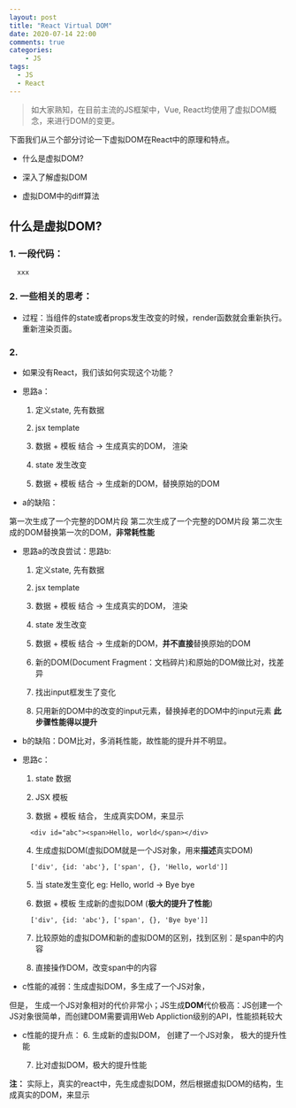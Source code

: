 ```yaml
---
layout: post
title: "React Virtual DOM"
date: 2020-07-14 22:00
comments: true
categories:
 	- JS
tags: 
  - JS
  - React
---
```


> 如大家熟知，在目前主流的JS框架中，Vue, React均使用了虚拟DOM概念，来进行DOM的变更。

下面我们从三个部分讨论一下虚拟DOM在React中的原理和特点。

- 什么是虚拟DOM?

- 深入了解虚拟DOM

- 虚拟DOM中的diff算法
  
<!-- more -->

## 什么是虚拟DOM?

### 1. 一段代码：

```
  xxx
```

### 2. 一些相关的思考：

- 过程：当组件的state或者props发生改变的时候，render函数就会重新执行。重新渲染页面。


### 2. 
- 如果没有React，我们该如何实现这个功能？

- 思路a： 
  1. 定义state, 先有数据

  2. jsx template

  3. 数据 + 模板  结合  -> 生成真实的DOM， 渲染

  4. state 发生改变

  5. 数据 + 模板 结合  -> 生成新的DOM，替换原始的DOM

- a的缺陷：

第一次生成了一个完整的DOM片段
第二次生成了一个完整的DOM片段
第二次生成的DOM替换第一次的DOM，**非常耗性能**

- 思路a的改良尝试：思路b:

  1. 定义state, 先有数据

  2. jsx template

  3. 数据 + 模板  结合  -> 生成真实的DOM， 渲染

  4. state 发生改变

  5. 数据 + 模板 结合  -> 生成新的DOM，**并不直接**替换原始的DOM

  6. 新的DOM(Document Fragment：文档碎片)和原始的DOM做比对，找差异

  7. 找出input框发生了变化

  8. 只用新的DOM中的改变的input元素，替换掉老的DOM中的input元素 **此步骤性能得以提升**

- b的缺陷：DOM比对，多消耗性能，故性能的提升并不明显。

- 思路c：

  1. state 数据

  2. JSX 模板

  3. 数据 + 模板 结合， 生成真实DOM，来显示
  
  ```
    <div id="abc"><span>Hello, world</span></div>
  ```
  
  4. 生成虚拟DOM(虚拟DOM就是一个JS对象，用来**描述**真实DOM)
  
  ```
    ['div', {id: 'abc'}, ['span', {}, 'Hello, world']]
  ```

  5. 当 state发生变化 eg: Hello, world -> Bye bye

  6. 数据 + 模板 生成新的虚拟DOM (**极大的提升了性能**)

  ```
    ['div', {id: 'abc'}, ['span', {}, 'Bye bye']]
  ```

  7. 比较原始的虚拟DOM和新的虚拟DOM的区别，找到区别：是span中的内容

  8. 直接操作DOM，改变span中的内容

- c性能的减弱：生成虚拟DOM，多生成了一个JS对象，

但是， 生成一个JS对象相对的代价非常小；JS生成**DOM**代价极高：JS创建一个JS对象很简单，而创建DOM需要调用Web Appliction级别的API，性能损耗较大

- c性能的提升点： 
  6. 生成新的虚拟DOM， 创建了一个JS对象， 极大的提升性能

  7. 比对虚拟DOM，极大的提升性能

**注：** 实际上，真实的react中，先生成虚拟DOM，然后根据虚拟DOM的结构，生成真实的DOM，来显示
